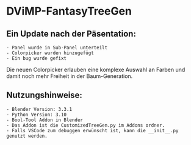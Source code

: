 # DViMP-FantasyTreeGen
 
## Ein Update nach der Päsentation:
    - Panel wurde in Sub-Panel unterteilt
    - Colorpicker wurden hinzugefügt
    - Ein bug wurde gefixt

Die neuen Colorpicker erlauben eine komplexe Auswahl an Farben und damit noch mehr Freiheit in der Baum-Generation.

## Nutzungshinweise:
    - Blender Version: 3.3.1
    - Python Version: 3.10
    - Bool-Tool Addon in Blender
    - Das Addon ist die CustomizedTreeGen.py im Addons ordner.
    - Falls VSCode zum debuggen erwünscht ist, kann die __init__.py genutzt werden.
